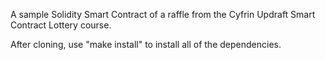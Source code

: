A sample Solidity Smart Contract of a raffle from the Cyfrin Updraft Smart Contract Lottery course.

After cloning, use "make install" to install all of the dependencies.